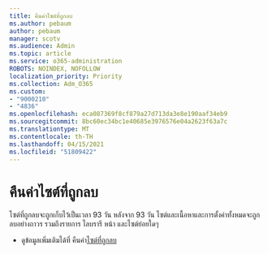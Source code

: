 ```yaml
---
title: คืนค่าไซต์ที่ถูกลบ
ms.author: pebaum
author: pebaum
manager: scotv
ms.audience: Admin
ms.topic: article
ms.service: o365-administration
ROBOTS: NOINDEX, NOFOLLOW
localization_priority: Priority
ms.collection: Adm_O365
ms.custom:
- "9000210"
- "4836"
ms.openlocfilehash: eca087369f8cf879a27d713da3e8e190aaf34eb9
ms.sourcegitcommit: 8bc60ec34bc1e40685e3976576e04a2623f63a7c
ms.translationtype: MT
ms.contentlocale: th-TH
ms.lasthandoff: 04/15/2021
ms.locfileid: "51809422"
---
```

# <a name="restore-deleted-sites"></a>คืนค่าไซต์ที่ถูกลบ

ไซต์ที่ถูกลบจะถูกเก็บไว้เป็นเวลา 93 วัน หลังจาก 93 วัน ไซต์และเนื้อหาและการตั้งค่าทั้งหมดจะถูกลบอย่างถาวร รวมถึงรายการ ไลบรารี หน้า และไซต์ย่อยใดๆ

- ดูข้อมูลเพิ่มเติมได้ที่ คืนค่า[ไซต์ที่ถูกลบ](https://docs.microsoft.com/sharepoint/restore-deleted-site-collection)

